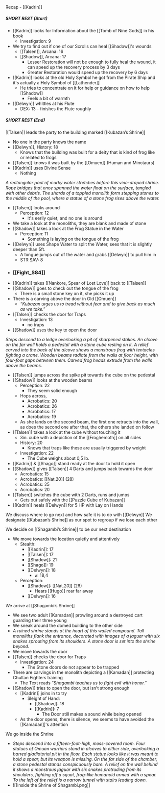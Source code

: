 Recap - [[Kadrin]]

##### SHORT REST (Start)
- [[Kadrin]] looks for Information about the [[Tomb of Nine Gods]] in his book
	- Investigation: 9
- We try to find out if one of our Scrolls can heal [[Shadow]]'s wounds
	- [[Talsen]], Arcana: 16
	- [[Shadow]], Arcana: 17
		- Lesser Restoration will not be enough to fully heal the wound, it can speed up the recovery process by 3 days
		- Greater Restoration would speed up the recovery by 6 days
- [[Kadrin]] looks at the old Holy Symbol he got from the Pirate Ship and it's actually a Holy Symbol of [[Lathender]]
	- He tries to concentrate on it for help or guidance on how to help [[Shadow]]
		- Feels a bit of warmth
- [[Delwyn]] whittles at his Flute
	- DEX: 13 - finishes the Flute roughly
##### SHORT REST (End)

[[Talsen]] leads the party to the building marked [[Kubazan’s Shrine]]
- No one in the party knows the name
- [[Delwyn]], History: 18
	- Knows that the building was built for a deity that is kind of frog like or related to frogs
- [[Talsen]] knows it was built by the [[Omuen]] (Human and Minotaurs)
- [[Kadrin]] uses Divine Sense
	- Nothing

_A rectangular pool of murky water stretches before this vine-draped shrine. Rope bridges that once spanned the water float on the surface, tangled with other debris. The shards of a toppled monolith form stepping stones to the middle of the pool, where a statue of a stone frog rises above the water._
- [[Talsen]] looks around
	- Perception: 12
		- It's eerily quiet, and no one is around
- We take a look at the monoliths, they are blank and made of stone
- [[Shadow]] takes a look at the Frog Statue in the Water
	- Perception: 11
		- Something is laying on the tongue of the frog
- [[Delwyn]] uses Shape Water to split the Water, sees that it is slightly deeper than 5ft.
	- A tongue jumps out of the water and grabs [[Delwyn]] to pull him in
	- STR SAV: 8
- ### [[Fight_S84]]
- [[Kadrin]] takes [[Nankore, Spear of Lost Love]] back to [[Talsen]]
- [[Shadow]] goes to check out the tongue of the frog
	- There is a small stone key on it, she picks it up
- There is a carving above the door in Old [[Omuen]]
	- _“Kubazan urges us to tread without fear and to give back as much as we take.”_
- [[Talsen]] checks the door for Traps
	- Investigation: 13
		- no traps
- [[Shadow]] uses the key to open the door

_Steps descend to a ledge overlooking a pit of sharpened stakes. An alcove on the far wall holds a pedestal with a stone cube resting on it. A relief carved into the back of the alcove shows a monstrous frog with tentacles fighting a crane. Wooden beams radiate from the walls at floor height, with four-foot gaps between them. Carved frog heads extrude from the walls above the beams._
- [[Talsen]] jumps across the spike pit towards the cube on the pedestal
- [[Shadow]] looks at the wooden beams
	- Perception: 22 
		- They seem solid enough
	- Hops across, 
		- Acrobatics: 20
		- Acrobatics: 26
		- Acrobatics: 17
		- Acrobatics: 19
	- As she lands on the second beam, the first one retracts into the wall, as does the second one after that, the others she landed on follow
- [[Talsen]] takes a look at the cube without touching it
	- 3in. cube with a depiction of the [[Froghemoth]] on all sides
	- History: 20
		- Knows that traps like these are usually triggered by weight
	- Investigation: 22
		- The Cube weighs about 0,5 lb.
- [[Kadrin]] & [[Shago]] stand ready at the door to hold it open
- [[Shadow]] gives [[Talsen]] 4 Darts and jumps back towards the door
	- Acrobatics: 15
	- Acrobatics: [[Nat.20]] (28)
	- Acrobatics: 25
	- Acrobatics: 20
- [[Talsen]] switches the cube with 2 Darts, runs and jumps
	- Gets out safely with the [[Puzzle Cube of Kubazan]]
- [[Kadrin]] heals [[Delwyn]] for 5 HP with Lay on Hands

We discuss where to go next and how safe it is to do with [[Delwyn]]
We designate [[Kubazan’s Shrine]] as our spot to regroup if we lose each other

We decide on [[Shagambi’s Shrine]] to be our next destination
- We move towards the location quietly and attentively
	- Stealth:
		- [[Kadrin]]: 17
		- [[Talsen]]: 17
		- [[Shadow]]: 21
		- [[Shago]]: 19
		- [[Delwyn]]: 18
			- ⌀: 18,4
	- Perception:
		- [[Shadow]]:  [[Nat.20]] (26)
			- Hears [[Hugo]] roar far away
		- [[Delwyn]]: 16

We arrive at [[Shagambi’s Shrine]]
- We see two adult [[Kamadan]] prowling around a destroyed cart guarding their three young
- We sneak around the domed building to the other side
- _A ruined shrine stands at the heart of this walled compound. Tall monoliths flank the entrance, decorated with images of a jaguar with six snakes sprouting from its shoulders. A stone door is set into the shrine beyond._
- We move towards the door
- [[Talsen]] checks the door for Traps
	- Investigation: 24
		- The Stone doors do not appear to be trapped
- There are carvings in the monolith depicting a [[Kamadan]] protecting Chultan Fighters training
	- The Text reads _"Shagambi teaches us to fight evil with honor.”_
- [[Shadow]] tries to open the door, but isn't strong enough
	- [[Kadrin]] joins in to try
		- Sleight of Hand:
			- [[Shadow]]: 18
			- [[Kadrin]]: 7
				- The Door still makes a sound while being opened
	- As the door opens, there is silence, we seems to have avoided the [[Kamadan]]'s attention

We go inside the Shrine
- _Steps descend into a fifteen-foot-high, moss-covered room. Four statues of Omuan warriors stand in alcoves to either side, overlooking a barred gladiatorial pit in the floor. Each statue looks like it was meant to hold a spear, but its weapon is missing. On the far side of the chamber, a stone pedestal stands conspicuously bare. A relief on the wall behind it shows a monstrous jaguar with six snakes protruding from its shoulders, fighting off a squat, frog-like humanoid armed with a spear. To the left of the relief is a narrow tunnel with stairs leading down._
- ![[Inside the Shrine of Shagambi.png]]